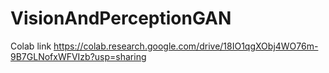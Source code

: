# VisionAndPerceptionGAN
Colab link
https://colab.research.google.com/drive/18IO1qgXObj4WO76m-9B7GLNofxWFVIzb?usp=sharing
